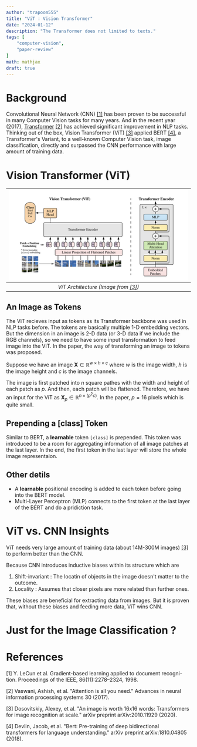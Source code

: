 ```yaml
---
author: "trapoom555"
title: "ViT : Vision Transformer"
date: "2024-01-12"
description: "The Transformer does not limited to texts."
tags: [
    "computer-vision",
    "paper-review"
]
math: mathjax
draft: true
---
```

# Background

Convolutional Neural Network (CNN) [[1]](#1) has been proven to be successful in many Computer Vision tasks for many years. And in the recent year (2017), [Transformer](https://trapoom555.github.io/trapoom555-blog/posts/transformer/) [[2]](#2) has achieved significant improvement in NLP tasks. Thinking out of the box, Vision Transformer (ViT) [[3]](#3) applied BERT [[4]](#4), a Transformer's Variant, to a well-known Computer Vision task, image classification, directly and surpassed the CNN performance with large amount of training data.

# Vision Transformer (ViT)

| ![ViT architecture picture](https://github.com/trapoom555/trapoom555-blog/blob/main/static/images/ViT/ViT_architecture.png?raw=true) |
|:--:| 
| *ViT Architecture (Image from [[3]](#3))* |

## An Image as Tokens

The ViT recieves input as tokens as its Transformer backbone was used in NLP tasks before. The tokens are basically multiple 1-D embedding vectors. But the dimension in an image is 2-D data (or 3-D data if we include the RGB channels), so we need to have some input transformation to feed image into the ViT. In the paper, the way of transforming an image to tokens was proposed.

Suppose we have an image $\boldsymbol X \in \mathbb{R}^{w \times h\times c}$ where $w$ is the image width, $h$ is the image height and $c$ is the image channels.

The image is first patched into $n$ square pathes with the width and height of each patch as $p$. And then, each patch will be flattened. Therefore, we have an input for the ViT as $\boldsymbol X_p \in \mathbb{R}^{n \times (p^2 c)}$. In the paper, $p=16$ pixels which is quite small.

## Prepending a [class] Token

Similar to BERT, a **learnable** token `[class]` is prepended. This token was introduced to be a room for aggregating information of all image patches at the last layer. In the end, the first token in the last layer will store the whole image representaion.

## Other detils
- A **learnable** positional encoding is added to each token before going into the BERT model.
- Multi-Layer Perceptron (MLP) connects to the first token at the last layer of the BERT and do a pridiction task.




# ViT vs. CNN Insights

ViT needs very large amount of training data (about 14M-300M images) [[3]](#3) to perform better than the CNN. 

Because CNN introduces inductive biases within its structure which are
1. Shift-invariant : The locatin of objects in the image doesn't matter to the outcome.
2. Locality : Assumes that closer pixels are more related than further ones.

These biases are beneficial for extracting data from images. But it is proven that, without these biases and feeding more data, ViT wins CNN.


# Just for the Image Classification ?


# References

<a id="1">[1]</a> Y. LeCun et al. Gradient-based learning applied to document recogni- tion. Proceedings of the IEEE, 86(11):2278–2324, 1998.

<a id="1">[2]</a> 
Vaswani, Ashish, et al. "Attention is all you need." Advances in neural information processing systems 30 (2017).

<a id="1">[3]</a>
Dosovitskiy, Alexey, et al. "An image is worth 16x16 words: Transformers for image recognition at scale." arXiv preprint arXiv:2010.11929 (2020).

<a id="1">[4]</a>
Devlin, Jacob, et al. "Bert: Pre-training of deep bidirectional transformers for language understanding." arXiv preprint arXiv:1810.04805 (2018).